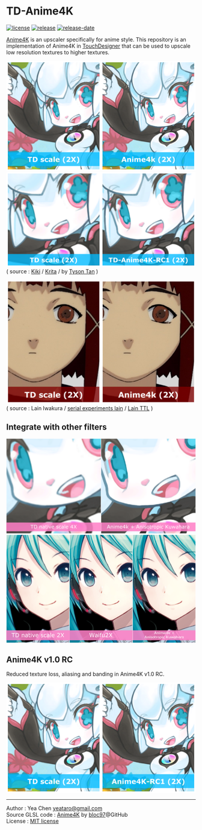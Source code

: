 TD-Anime4K
===
[![license](https://img.shields.io/github/license/yeataro/TD-Anime4K.svg)](LICENSE)
[![release](https://img.shields.io/github/release/yeataro/TD-Anime4K.svg)](../../releases/latest)
[![release-date](https://img.shields.io/github/release-date/yeataro/TD-Anime4K.svg)](../../releases)

[Anime4K](https://github.com/bloc97/Anime4K) is an upscaler specifically for anime style. This repository is an implementation of Anime4K in [TouchDesigner](http://www.derivative.ca/) that can be used to upscale low resolution textures to higher textures.

![](./img/exp4.png)
![](./img/exp4_RC_SO2.png)
( source : [Kiki](https://krita.org/en/about/kiki/) / [Krita](https://krita.org/) / by [Tyson Tan](https://www.deviantart.com/tysontan) )

![](./img/exp2.png)
( source : Lain Iwakura / [serial experiments lain](https://en.wikipedia.org/wiki/Serial_Experiments_Lain) / [Lain TTL](https://www.nbcuni.co.jp/rondorobe/anime/lain/ttl/) )


## Integrate with other filters
![](./img/A4KAK.png)
![](./img/WAIA4KAK.png)

## Anime4K v1.0 RC
Reduced texture loss, aliasing and banding in Anime4K v1.0 RC.

![](./img/exp4_RC1.png)

---
Author : Yea Chen <yeataro@gmail.com> \
Source GLSL code : [Anime4K](https://github.com/bloc97/Anime4K) by [bloc97](https://github.com/bloc97)@GitHub \
License : [MIT license](https://github.com/yeataro/TD-Anime4K/blob/master/LICENSE)